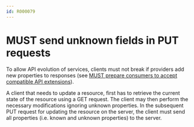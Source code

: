 ```yaml
---
id: R000079
---
```


# MUST send unknown fields in PUT requests

To allow API evolution of services, clients must not break if providers add new properties to responses (see [MUST prepare consumers to accept compatible API extensions](@guidelines/R000029)).

A client that needs to update a resource, first has to retrieve the current state of the resource using a GET request. The client may then perform the necessary modifications ignoring unknown properties. In the subsequent PUT request for updating the resource on the server, the client must send all properties (i.e. known and unknown properties) to the server.
